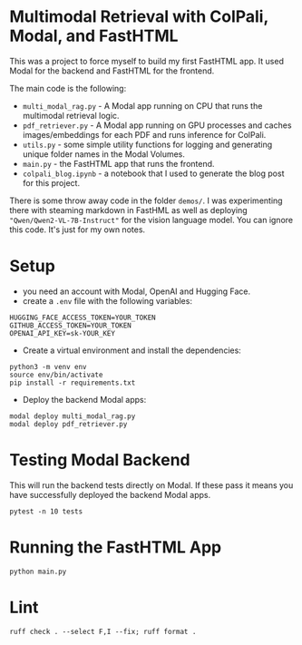 # Multimodal Retrieval with ColPali, Modal, and FastHTML

This was a project to force myself to build my first FastHTML app.
It used Modal for the backend and FastHTML for the frontend.

The main code is the following:

- `multi_modal_rag.py` - A Modal app running on CPU that runs the multimodal retrieval logic.
- `pdf_retriever.py` - A Modal app running on GPU processes and caches images/embeddings for each PDF and runs inference for ColPali.
- `utils.py` - some simple utility functions for logging and generating unique folder names in the Modal Volumes.
- `main.py` - the FastHTML app that runs the frontend.
- `colpali_blog.ipynb` - a notebook that I used to generate the blog post for this project.

There is some throw away code in the folder `demos/`. I was experimenting there with steaming markdown in FastHML
as well as deploying `"Qwen/Qwen2-VL-7B-Instruct"` for the vision language model. You can ignore this code. It's just for my own notes.

# Setup

- you need an account with Modal, OpenAI and Hugging Face.
- create a `.env` file with the following variables:

```
HUGGING_FACE_ACCESS_TOKEN=YOUR_TOKEN
GITHUB_ACCESS_TOKEN=YOUR_TOKEN
OPENAI_API_KEY=sk-YOUR_KEY
```

- Create a virtual environment and install the dependencies:

```
python3 -m venv env
source env/bin/activate
pip install -r requirements.txt
```

- Deploy the backend Modal apps:

```
modal deploy multi_modal_rag.py
modal deploy pdf_retriever.py
```

# Testing Modal Backend

This will run the backend tests directly on Modal.
If these pass it means you have successfully deployed the backend Modal apps.

```
pytest -n 10 tests
```

# Running the FastHTML App

```
python main.py
```

# Lint

```
ruff check . --select F,I --fix; ruff format .